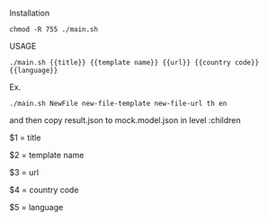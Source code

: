Installation
```
chmod -R 755 ./main.sh
```

USAGE
```
./main.sh {{title}} {{template name}} {{url}} {{country code}} {{language}}
```

Ex.
```
./main.sh NewFile new-file-template new-file-url th en
```

and then copy result.json to mock.model.json in level :children

$1 = title 

$2 = template name

$3 = url

$4 = country code

$5 = language
